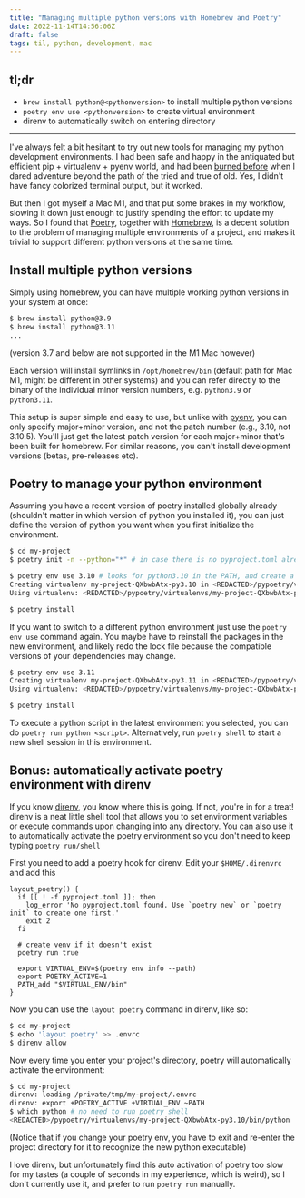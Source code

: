 ```yaml
---
title: "Managing multiple python versions with Homebrew and Poetry"
date: 2022-11-14T14:56:06Z
draft: false
tags: til, python, development, mac
---
```


## tl;dr

* `brew install python@<pythonversion>` to install multiple python versions
* `poetry env use <pythonversion>` to create virtual environment
* direnv to automatically switch on entering directory

---

I've always felt a bit hesitant to try out new tools for managing my python development environments. I had been safe and happy in the antiquated but efficient pip + virtualenv + pyenv world, and had been [burned before](https://pipenv.pypa.io/en/latest/) when I dared adventure beyond the path of the tried and true of old. Yes, I didn't have fancy colorized terminal output, but it worked.

But then I got myself a Mac M1, and that put some brakes in my workflow, slowing it down just enough to justify spending the effort to update my ways. So I found that [Poetry](https://python-poetry.org/), together with [Homebrew](https://brew.sh/), is a decent solution to the problem of managing multiple environments of a project, and makes it trivial to support different python versions at the same time.

## Install multiple python versions
Simply using homebrew, you can have multiple working python versions in your system at once:

```bash
$ brew install python@3.9
$ brew install python@3.11
...
```

(version 3.7 and below are not supported in the M1 Mac however)

Each version will install symlinks in `/opt/homebrew/bin` (default path for Mac M1, might be different in other systems) and you can refer directly to the binary of the individual minor version numbers, e.g. `python3.9` or `python3.11`.

This setup is super simple and easy to use, but unlike with [pyenv](https://github.com/pyenv/pyenv), you can only specify major+minor version, and not the patch number (e.g., 3.10, not 3.10.5). You'll just get the latest patch version for each major+minor that's been built for homebrew. For similar reasons, you can't install development versions (betas, pre-releases etc).

## Poetry to manage your python environment

Assuming you have a recent version of poetry installed globally already (shouldn't matter in which version of python you installed it), you can just define the version of python you want when you first initialize the environment.

```bash
$ cd my-project
$ poetry init -n --python="*" # in case there is no pyproject.toml already, it creates one with loose py version

$ poetry env use 3.10 # looks for python3.10 in the PATH, and create a virtual env from that
Creating virtualenv my-project-QXbwbAtx-py3.10 in <REDACTED>/pypoetry/virtualenvs
Using virtualenv: <REDACTED>/pypoetry/virtualenvs/my-project-QXbwbAtx-py3.10

$ poetry install 
```

If you want to switch to a different python environment just use the `poetry env use` command again. You maybe have to reinstall the packages in the new environment, and likely redo the lock file because the compatible versions of your dependencies may change.

```bash
$ poetry env use 3.11
Creating virtualenv my-project-QXbwbAtx-py3.11 in <REDACTED>/pypoetry/virtualenvs
Using virtualenv: <REDACTED>/pypoetry/virtualenvs/my-project-QXbwbAtx-py3.11

$ poetry install
```

To execute a python script in the latest environment you selected, you can do `poetry run python <script>`. Alternatively, run `poetry shell` to start a new shell session in this environment.


## Bonus: automatically activate poetry environment with direnv

If you know [direnv](https://direnv.net/), you know where this is going. If not, you're in for a treat! direnv is a neat little shell tool that allows you to set environment variables or execute commands upon changing into any directory. You can also use it to automatically activate the poetry environment so you don't need to keep typing `poetry run/shell`

First you need to add a poetry hook for direnv. Edit your `$HOME/.direnvrc` and add this

```
layout_poetry() {
  if [[ ! -f pyproject.toml ]]; then
    log_error 'No pyproject.toml found. Use `poetry new` or `poetry init` to create one first.'
    exit 2
  fi

  # create venv if it doesn't exist
  poetry run true

  export VIRTUAL_ENV=$(poetry env info --path)
  export POETRY_ACTIVE=1
  PATH_add "$VIRTUAL_ENV/bin"
}
```

Now you can use the `layout poetry` command in direnv, like so:

```bash
$ cd my-project
$ echo 'layout poetry' >> .envrc
$ direnv allow 
```

Now every time you enter your project's directory, poetry will automatically activate the environment:

```bash
$ cd my-project
direnv: loading /private/tmp/my-project/.envrc
direnv: export +POETRY_ACTIVE +VIRTUAL_ENV ~PATH
$ which python # no need to run poetry shell
<REDACTED>/pypoetry/virtualenvs/my-project-QXbwbAtx-py3.10/bin/python
```

(Notice that if you change your poetry env, you have to exit and re-enter the project directory for it to recognize the new python executable)

I love direnv, but unfortunately find this auto activation of poetry too slow for my tastes (a couple of seconds in my experience, which is weird), so I don't currently use it, and prefer to run `poetry run` manually.

